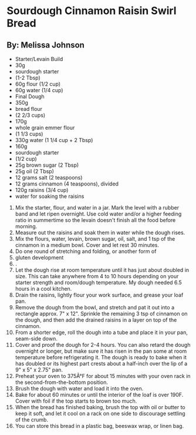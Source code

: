# Sourdough Cinnamon Raisin Swirl Bread
## By: Melissa Johnson

* Starter/Levain Build
* 30g
* sourdough starter
* (1-2 Tbsp)
* 60g flour (1/2 cup)
* 60g water (1/4 cup)
* Final Dough
* 350g
* bread flour
* (2 2/3 cups)
* 170g
* whole grain emmer flour
* (1 1/3 cups)
* 330g water (1 1/4 cup + 2 Tbsp)
* 160g
* sourdough starter
* (1/2 cup)
* 25g brown sugar (2 Tbsp)
* 25g oil (2 Tbsp)
* 12 grams salt (2 teaspoons)
* 12 grams cinnamon (4 teaspoons), divided
* 120g raisins (3/4 cup)
* water for soaking the raisins

1. Mix the starter, flour, and water in a jar. Mark the level with a rubber band and let ripen overnight. Use cold water and/or a higher feeding ratio in summertime so the levain doesn't finish all the food before morning.
2. Measure out the raisins and soak them in water while the dough rises.
3. Mix the flours, water, levain, brown sugar, oil, salt, and 1 tsp of the cinnamon in a medium bowl. Cover and let rest 30 minutes.
4. Do one round of stretching and folding, or another form of
5. gluten development
6. .
7. Let the dough rise at room temperature until it has just about doubled in size. This can take anywhere from 4 to 10 hours depending on your starter strength and room/dough temperature. My dough needed 6.5 hours in a cool kitchen.
8. Drain the raisins, lightly flour your work surface, and grease your loaf pan.
9. Remove the dough from the bowl, and stretch and pat it out into a rectangle approx. 7" x 12". Sprinkle the remaining 3 tsp of cinnamon on the dough, and then add the drained raisins in a layer on top of the cinnamon.
10. From a shorter edge, roll the dough into a tube and place it in your pan, seam-side down.
11. Cover and proof the dough for 2-4 hours. You can also retard the dough overnight or longer, but make sure it has risen in the pan some at room temperature before refrigerating it. The dough is ready to bake when it has doubled or its highest part crests about a half-inch over the lip of a 9" x 5" x 2.75" pan.
12. Preheat your oven to 375Â°F for about 15 minutes with your oven rack in the second-from-the-bottom position.
13. Brush the dough with water and load it into the oven.
14. Bake for about 60 minutes or until the interior of the loaf is over 190F. Cover with foil if the top starts to brown too much.
15. When the bread has finished baking, brush the top with oil or butter to keep it soft, and let it cool on a rack on one side to discourage settling of the crumb.
16. You can store this bread in a plastic bag, beeswax wrap, or linen bag.
